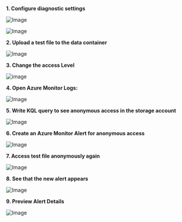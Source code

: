 **1. Configure diagnostic settings**

![Image](https://github.com/user-attachments/assets/acdf2660-ac83-4990-a892-6f72f2ba182e)


![Image](https://github.com/user-attachments/assets/5b35ef4d-ffbc-4a7e-8dba-7a8cc0a05bbd)


**2. Upload a test file to the data container**

![Image](https://github.com/user-attachments/assets/5b6664ca-9147-4bb6-a7b4-4fa7fd13df11)


**3. Change the access Level**

![image](https://github.com/user-attachments/assets/15a02ed8-f9c0-4581-8f59-10e73a55ca7f)


**4. Open Azure Monitor Logs:**

![Image](https://github.com/user-attachments/assets/7385f2ee-95c0-45b8-942e-75ca98c1f6b4)


**5. Write KQL query to see anonymous access in the storage account**

![Image](https://github.com/user-attachments/assets/d0b91d99-9345-48b6-9cd7-d098c5f84367)


**6. Create an Azure Monitor Alert for anonymous access**

![Image](https://github.com/user-attachments/assets/39b9fe5a-f8c5-4c26-83e1-2ccab12fb761)


**7. Access test file anonymously again**

![Image](https://github.com/user-attachments/assets/9f6e3729-2caa-4491-9db1-990fc9ca935b)


**8. See that the new alert appears**

![Image](https://github.com/user-attachments/assets/9192a319-2910-4415-86ab-2c033bb25ed5)


**9. Preview Alert Details**

![Image](https://github.com/user-attachments/assets/ecad5185-ddb3-4e0c-ae1f-2336d8b7345c)
